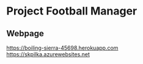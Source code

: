 # Project Football Manager
## Webpage
https://boiling-sierra-45698.herokuapp.com
https://skpilka.azurewebsites.net
